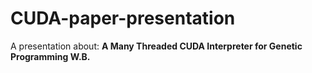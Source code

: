 # CUDA-paper-presentation
A presentation about: **A Many Threaded CUDA Interpreter for Genetic Programming W.B.**
